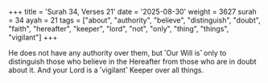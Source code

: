 +++
title = 'Surah 34, Verses 21'
date = '2025-08-30'
weight = 3627
surah = 34
ayah = 21
tags = ["about", "authority", "believe", "distinguish", "doubt", "faith", "hereafter", "keeper", "lord", "not", "only", "thing", "things", "vigilant"]
+++

He does not have any authority over them, but ˹Our Will is˺ only to distinguish those who believe in the Hereafter from those who are in doubt about it. And your Lord is a ˹vigilant˺ Keeper over all things.